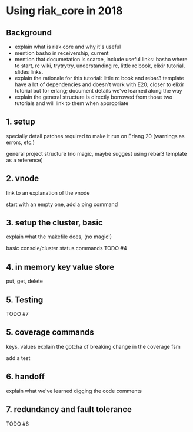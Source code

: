 # Using riak_core in 2018

## Background

- explain what is riak core and why it's useful
- mention basho in receivership, current
- mention that documetation is scarce, include useful links: basho
  where to start, rc wiki,
  trytrytry, understanding rc, little rc book, elixir tutorial, slides links.
- explain the rationale for this tutorial: little rc book and rebar3
  template have a lot of dependencies and doesn't work with E20;
  closer to elixir tutorial but for erlang; document details we've
  learned along the way
- explain the general structure is directly borrowed from those two
  tutorials and will link to them when appropriate

## 1. setup

specially detail patches required to make it run on Erlang 20
(warnings as errors, etc.)

general project structure (no magic, maybe suggest using rebar3
template as a reference)

## 2. vnode

link to an explanation of the vnode

start with an empty one, add a ping command

## 3. setup the cluster, basic

explain what the makefile does, (no magic!)

basic console/cluster status commands
TODO #4

## 4. in memory key value store

put, get, delete

## 5. Testing

TODO #7

## 5. coverage commands

keys, values
explain the gotcha of breaking change in the coverage fsm

add a test

## 6. handoff

explain what we've learned digging the code comments

## 7. redundancy and fault tolerance

TODO #6
